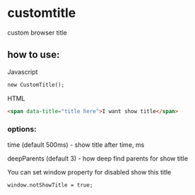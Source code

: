 # customtitle
custom browser title

## how to use:
Javascript
```html
new CustomTitle();
```
HTML
```html
<span data-title="title here">I want show title</span>
```

### options:
time (default 500ms) - show title after time, ms

deepParents (default 3) - how deep find parents for show title

You can set window property for disabled show this title
```html
window.notShowTitle = true;
```
